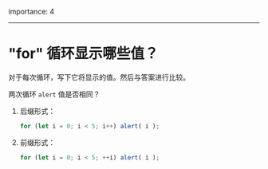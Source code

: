 importance: 4

---

# "for" 循环显示哪些值？

对于每次循环，写下它将显示的值。然后与答案进行比较。

两次循环 `alert` 值是否相同？

1. 后缀形式：

    ```js
    for (let i = 0; i < 5; i++) alert( i );
    ```
2. 前缀形式：

    ```js
    for (let i = 0; i < 5; ++i) alert( i );
    ```

